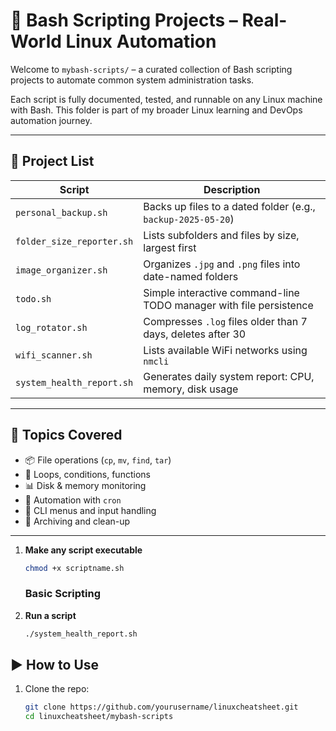 # 🐚 Bash Scripting Projects – Real-World Linux Automation

Welcome to `mybash-scripts/` – a curated collection of Bash scripting projects to automate common system administration tasks.

Each script is fully documented, tested, and runnable on any Linux machine with Bash. This folder is part of my broader Linux learning and DevOps automation journey.

---

## 📁 Project List

| Script | Description |
|--------|-------------|
| `personal_backup.sh` | Backs up files to a dated folder (e.g., `backup-2025-05-20`) |
| `folder_size_reporter.sh` | Lists subfolders and files by size, largest first |
| `image_organizer.sh` | Organizes `.jpg` and `.png` files into date-named folders |
| `todo.sh` | Simple interactive command-line TODO manager with file persistence |
| `log_rotator.sh` | Compresses `.log` files older than 7 days, deletes after 30 |
| `wifi_scanner.sh` | Lists available WiFi networks using `nmcli` |
| `system_health_report.sh` | Generates daily system report: CPU, memory, disk usage |

---

## 🧠 Topics Covered

- 📦 File operations (`cp`, `mv`, `find`, `tar`)
- 🧮 Loops, conditions, functions
- 📊 Disk & memory monitoring
- 🔄 Automation with `cron`
- 🧾 CLI menus and input handling
- 📂 Archiving and clean-up

---

1. **Make any script executable**

   ```bash
   chmod +x scriptname.sh
   ```

   ### Basic Scripting

1. **Run a script**

   ```bash
   ./system_health_report.sh
    ```

## ▶️ How to Use

1. Clone the repo:
   ```bash
   git clone https://github.com/yourusername/linuxcheatsheet.git
   cd linuxcheatsheet/mybash-scripts

